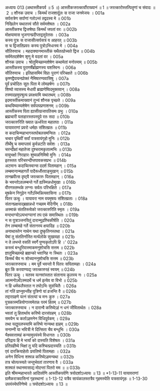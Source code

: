 अध्यायः 013
(अथास्तीकपर्व ॥ 5 ॥)
आस्तीकजरत्कार्वोराख्यानं ॥ 1 ॥ जरत्कारोस्तत्पितॄणां च संवादः ॥ 2 ॥
शौनक उवाच ।
किमर्थं राजशार्दूलः स राजा जनमेजयः ।	001a  
सर्पसत्रेण सर्पाणां गतोऽन्तं तद्वदस्व मे ॥	001b  
निखिलेन यथातत्त्वं सौते सर्वमशेषतः ।	002a  
आस्तीकश्च द्विजश्रेष्ठः किमर्थं जपतां वरः ॥	002b  
मोक्षयामास भुजगान्प्रदीप्ताद्वसुरेतसः ।	003a  
कस्य पुत्रः स राजासीत्सर्पसत्रं य आहरत् ॥	003b  
स च द्विजातिप्रवरः कस्य पुत्रोऽभिधत्स्व मे ।	004a  
सौतिरुवाच ।
महदाक्यानमास्तीकं यथैतत्प्रोच्यते द्विज ॥	004b  
सर्वमेतदशेषेण शृणु मे वदतां वर ।	005a  
शौनक उवाच ।
श्रोतुमिच्छाम्यशेषेण कथामेतां मनोरमाम् ॥	005b  
आस्तीकस्य पुराणर्षेर्ब्राह्मणस्य यशस्विनः ।	006a  
सौतिरुवाच ।
इतिहासमिमं विप्राः पुराणं परिचक्षते ॥	006b  
कृष्णद्वैपायनप्रोक्तं नैमिषारण्यवासिषु ।	007a  
पूर्वं प्रचोदितः सूतः पिता मे लोमहर्षणः ॥	007b  
शिष्यो व्यासस्य मेधावी ब्राह्मणेष्विदमुक्तवान् ।	008a  
तस्मादहमुपश्रुत्य प्रवक्ष्यामि यथातथम् ॥	008b  
इदमास्तीकमाख्यानं तुभ्यं शौनक पृच्छते ।	009a  
कथयिष्याम्यशेषेण सर्वपापप्रणाशनम् ॥	009b  
आस्तीकस्य पिता ह्यासीत्प्रजापतिसमः प्रभुः ।	010a  
ब्रह्मचारी यताहारस्तपस्युग्रे रतः सदा ॥	010b  
जरत्कारुरिति ख्यात ऊर्ध्वरेता महातपाः ।	011a  
यायावराणां प्रवरो धर्मज्ञः संशितव्रतः ॥	011b  
स कदाचिन्महाभागस्तपोबलसमन्वितः ।	012a  
चचार पृथिवीं सर्वां यत्रसायंगृहो मुनिः ॥	012b  
तीर्थेषु च समाप्लावं कुर्वन्नटति सर्वशः ।	013a  
चरन्दीक्षां महातेजा दुश्चरामकृतात्मभिः ॥	013b  
वायुभक्षो निराहारः शुष्यन्ननिमिषो मुनिः ।	014a  
इतस्ततः परिचरन्दीप्तपावकसप्रभः ॥	014b  
अटमानः कदाचित्स्वान्स ददर्श पितामहान् ।	015a  
लम्बमानान्महागर्ते पादैरूर्ध्वैरवाङ्मुखान् ॥	015b  
तानब्रवीत्स दृष्ट्वै जरत्कारुः पितामहान् ।	016a  
के भवन्तोऽवलम्बन्ते गर्ते ह्यस्मिन्नधोमुखाः ॥	016b  
वीरणस्तम्भके लग्नाः सर्वतः परिभक्षिते ।	017a  
मूषकेन निगूढेन गर्तेऽस्मिन्नित्यवासिना ॥	017b  
पितर ऊचुः ।
यायावरा नाम वयमृषयः संशितव्रताः ।	018a  
संतानप्रक्षयाद्ब्रह्मन्नधो गच्छाम मेदिनीम् ॥	018b  
अस्माकं संततिस्त्वेको जरत्कारुरिति स्मृतः ।	019a  
मन्दभाग्योऽल्पभाग्यानां तप एकं समास्थितः ॥	019b  
न स पुत्राञ्जनयितुं दारान्मूढश्चिकीर्षति ।	020a  
तेन लम्बामहे गर्ते संतानस्य क्षयादिह ॥	020b  
अनाथास्तेन नाथेन यथा दुष्कृतिनस्तथा ।	021a  
येषां तु संततिर्नास्ति मर्त्यलोके सुखावहा ॥	021b  
न ते लभन्ते वसतिं स्वर्गे पुण्यकृतोऽपि हि ।\'	022a  
कस्त्वं बन्धुरिवास्माकमनुशोचसि सत्तम ॥	022b  
ज्ञातुमिच्छामहे ब्रह्मन्को भवानिह नः स्थितः ।	023a  
किमर्थं चैव नः शोच्याननुशोचसि सत्तम ॥	023b  
जरत्कारुरुवाच ।
मम पूर्वे भवन्तो वै पितरः सपितामहाः ।	024a  
ब्रूत किं करवाण्यद्य जरत्कारुरहं स्वयम् ॥	024b  
पितर ऊचुः ।
यतस्व यत्नवांस्तात संतानाय कुलस्य नः ।	025a  
आत्मनोऽर्थेऽस्मदर्थे च धर्म इत्येव वा विभो ॥	025b  
न हि धर्मफलैस्तात न तपोऽभिः सुसंचितैः ।	026a  
तां गतिं प्राप्नुवन्तीह पुत्रिणो यां व्रजन्ति वै ॥	026b  
तद्दारग्रहणे यत्नं संतत्यां च मनः कुरु ।	027a  
पुत्रकास्मन्नियोगात्त्वमेतन्नः परमं हितम् ॥	027b  
जरत्कारुरुवाच ।
न दारान्वै करिष्येऽहं न धनं जीवितार्थतः ।	028a  
भवतां तु हितार्थाय करिष्ये दारसंग्रहम् ॥	028b  
समयेन च कर्ताऽहमनेन विधिपूर्वकम् ।	029a  
तथा यद्युपलप्स्यामि करिष्ये नान्यथा ह्यहम् ॥	029b  
सनाम्नी या भवित्री मे दित्सिता चैव बन्धुभिः ।	030a  
भैक्ष्यवत्तामहं कन्यामुपयंस्ये विधानतः ॥	030b  
दरिद्राय हि मे भार्यां को दास्यति विशेषतः ।	031a  
प्रतिग्रहीष्ये भिक्षां तु यदि कश्चित्प्रदास्यति ॥	031b  
एवं दारक्रियाहेतोः प्रयतिष्ये पितामहाः ।	032a  
अनेन विधिना शश्वन्न करिष्येऽहमन्यथा ॥	032b  
तत्र चोत्पत्स्यते जन्तुर्भवतां तारणाय वै ।	033a  
शाश्वतं स्थानमासाद्य मोदन्तां पितरो मम ॥ ॥	033b  
इति श्रीमन्महाभारते आदिपर्वणि आस्तीकपर्वणि त्रयोदशोऽध्यायः ॥ 13 ॥
*1-13-11 यायावराणां ग्रामैकरात्रवासिनां गृहस्थानां ॥ 1-13-12 यत्रैव सायंकालस्तत्रैव गृहमस्येति यत्रसायंगृहः ॥ 1-13-30 उपयंस्येपरिणेष्ये ॥ त्रयोदशोऽध्यायः ॥ 13 ॥

